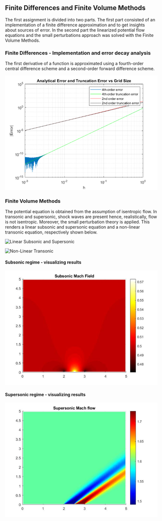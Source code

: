 ## Finite Differences and Finite Volume Methods
The first assignment is divided into two parts. The first part consisted of an implementation of a finite difference approximation and to get insights about sources of error. In the second part the linearized potential flow equations and the small perturbations approach was solved with the Finite Volume Methods.

### Finite Differences - Implementation and error decay analysis
The first derivative of a function is approximated using a fourth-order central difference scheme and a second-order forward difference scheme.

![Analytical Error and Truncation Error](https://github.com/josemfsantos97/CFD-2019/blob/main/Homework01/images/finite_diff.png)

### Finite Volume Methods
The potential equation is obtained from the assumption of isentropic flow. In transonic and supersonic, shock waves are present hence, realistically, flow is not isentropic. Moreover, the small perturbation theory is applied. This renders a linear subsonic and supersonic equation and a non-linear transonic
equation, respectively shown below.

![Linear Subsonic and Supersonic](https://bit.ly/3opnGPg)


![Non-Linear Transonic](https://bit.ly/3eX92M3)


#### Subsonic regime - visualizing results

![Mach Subsonic](https://github.com/josemfsantos97/CFD-2019/blob/main/Homework01/images/machsub.jpg)

#### Supersonic regime - visualizing results

![Mach Subsonic](https://github.com/josemfsantos97/CFD-2019/blob/main/Homework01/images/machsup.jpg)

